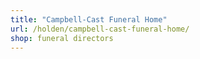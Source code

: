 ```yaml
---
title: "Campbell-Cast Funeral Home"
url: /holden/campbell-cast-funeral-home/
shop: funeral directors
---
```

